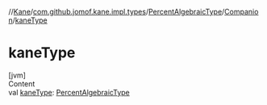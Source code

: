 //[Kane](../../../index.md)/[com.github.jomof.kane.impl.types](../../index.md)/[PercentAlgebraicType](../index.md)/[Companion](index.md)/[kaneType](kane-type.md)



# kaneType  
[jvm]  
Content  
val [kaneType](kane-type.md): [PercentAlgebraicType](../index.md)  



